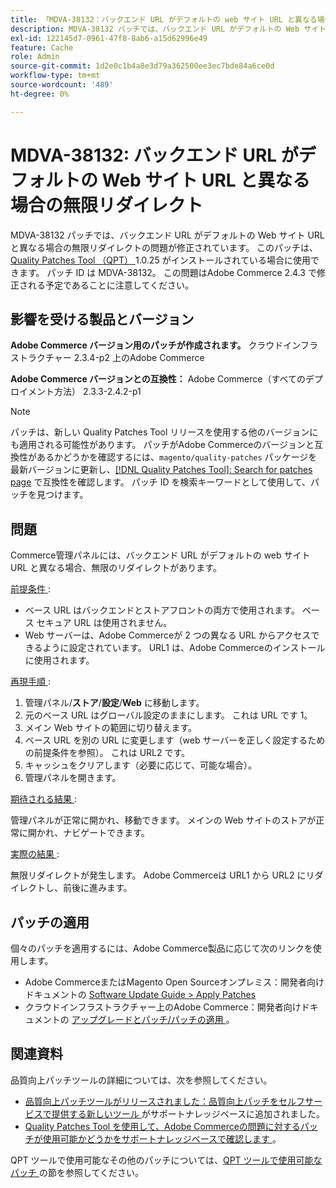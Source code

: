 ```yaml
---
title: 「MDVA-38132：バックエンド URL がデフォルトの web サイト URL と異なる場合の無限リダイレクト」
description: MDVA-38132 パッチでは、バックエンド URL がデフォルトの Web サイト URL と異なる場合の無限リダイレクトの問題が修正されています。 このパッチは、[Quality Patches Tool （QPT） ] （https://devdocs.magento.com/guides/v2.4/comp-mgr/patching.html#mqp） 1.0.25 がインストールされている場合に利用できます。 パッチ ID は MDVA-38132。 この問題はAdobe Commerce 2.4.3 で修正される予定であることに注意してください。
exl-id: 122145d7-0961-47f8-8ab6-a15d62996e49
feature: Cache
role: Admin
source-git-commit: 1d2e0c1b4a8e3d79a362500ee3ec7bde84a6ce0d
workflow-type: tm+mt
source-wordcount: '489'
ht-degree: 0%

---
```


# MDVA-38132: バックエンド URL がデフォルトの Web サイト URL と異なる場合の無限リダイレクト

MDVA-38132 パッチでは、バックエンド URL がデフォルトの Web サイト URL と異なる場合の無限リダイレクトの問題が修正されています。 このパッチは、[Quality Patches Tool （QPT） ](https://devdocs.magento.com/guides/v2.4/comp-mgr/patching.html#mqp)1.0.25 がインストールされている場合に使用できます。 パッチ ID は MDVA-38132。 この問題はAdobe Commerce 2.4.3 で修正される予定であることに注意してください。

## 影響を受ける製品とバージョン

**Adobe Commerce バージョン用のパッチが作成されます。**
クラウドインフラストラクチャー 2.3.4-p2 上のAdobe Commerce

**Adobe Commerce バージョンとの互換性：**
Adobe Commerce（すべてのデプロイメント方法） 2.3.3-2.4.2-p1
>[!NOTE]
>
>パッチは、新しい Quality Patches Tool リリースを使用する他のバージョンにも適用される可能性があります。 パッチがAdobe Commerceのバージョンと互換性があるかどうかを確認するには、`magento/quality-patches` パッケージを最新バージョンに更新し、[[!DNL Quality Patches Tool]: Search for patches page](https://devdocs.magento.com/quality-patches/tool.html#patch-grid) で互換性を確認します。 パッチ ID を検索キーワードとして使用して、パッチを見つけます。

## 問題

Commerce管理パネルには、バックエンド URL がデフォルトの web サイト URL と異なる場合、無限のリダイレクトがあります。

<u> 前提条件 </u>:

* ベース URL はバックエンドとストアフロントの両方で使用されます。 ベース セキュア URL は使用されません。
* Web サーバーは、Adobe Commerceが 2 つの異なる URL からアクセスできるように設定されています。 URL1 は、Adobe Commerceのインストールに使用されます。

<u> 再現手順 </u>:

1. 管理パネル/**ストア**/**設定**/**Web** に移動します。
1. 元のベース URL はグローバル設定のままにします。 これは URL です 1。
1. メイン Web サイトの範囲に切り替えます。
1. ベース URL を別の URL に変更します（web サーバーを正しく設定するための前提条件を参照）。 これは URL2 です。
1. キャッシュをクリアします（必要に応じて、可能な場合）。
1. 管理パネルを開きます。

<u> 期待される結果 </u>:

管理パネルが正常に開かれ、移動できます。 メインの Web サイトのストアが正常に開かれ、ナビゲートできます。

<u> 実際の結果 </u>:

無限リダイレクトが発生します。 Adobe Commerceは URL1 から URL2 にリダイレクトし、前後に進みます。

## パッチの適用

個々のパッチを適用するには、Adobe Commerce製品に応じて次のリンクを使用します。

* Adobe CommerceまたはMagento Open Sourceオンプレミス：開発者向けドキュメントの [Software Update Guide > Apply Patches](https://devdocs.magento.com/guides/v2.4/comp-mgr/patching/mqp.html)
* クラウドインフラストラクチャー上のAdobe Commerce：開発者向けドキュメントの [ アップグレードとパッチ/パッチの適用 ](https://devdocs.magento.com/cloud/project/project-patch.html)。

## 関連資料

品質向上パッチツールの詳細については、次を参照してください。

* [ 品質向上パッチツールがリリースされました：品質向上パッチをセルフサービスで提供する新しいツール ](/help/announcements/adobe-commerce-announcements/magento-quality-patches-released-new-tool-to-self-serve-quality-patches.md) がサポートナレッジベースに追加されました。
* [Quality Patches Tool を使用して、Adobe Commerceの問題に対するパッチが使用可能かどうかをサポートナレッジベースで確認します ](/help/support-tools/patches-available-in-qpt-tool/check-patch-for-magento-issue-with-magento-quality-patches.md)。

QPT ツールで使用可能なその他のパッチについては、[QPT ツールで使用可能なパッチ ](https://support.magento.com/hc/en-us/sections/360010506631-Patches-available-in-QPT-tool-) の節を参照してください。
